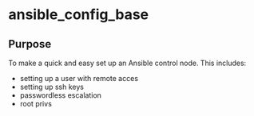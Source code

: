 # ansible_config_base

## Purpose
To make a quick and easy set up an Ansible control node. This includes:
- setting up a user with remote acces
- setting up ssh keys
- passwordless escalation
- root privs
